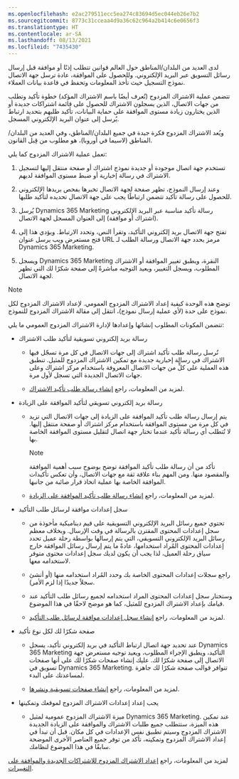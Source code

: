 ```yaml
---
ms.openlocfilehash: e2ac279511ecc5ea274c83694d5ec044eb26e7b2
ms.sourcegitcommit: 8773c31cceaa4d9a36c62c964a2b414c6e0656f3
ms.translationtype: HT
ms.contentlocale: ar-SA
ms.lasthandoff: 08/13/2021
ms.locfileid: "7435430"
---
```

لدى العديد من البلدان/المناطق حول العالم قوانين تتطلب إذنًا أو موافقة قبل إرسال رسائل التسويق عبر البريد الإلكتروني. وللحصول على الموافقة، عادة ترسل جهة الاتصال نموذج التسجيل حيث تأخذ المعلومات وتحفظ في قاعدة بيانات العملاء.

تتضمن عملية الاشتراك المزدوج (تُعرف أيضًا باسم الاشتراك المؤكد) خطوة تأكيد وتطلب من جهات الاتصال، الذين يسجلون الاشتراك للحصول على قائمة اشتراكات جديدة أو الذين يختارون زيادة مستوى الموافقة على حماية البيانات، تأكيد طلبهم بتحديد ارتباط يُرسل إلى عنوان البريد الإلكتروني المسجل.

ويُعد الاشتراك المزدوج فكرة جيدة في جميع البلدان/المناطق، وفي العديد من البلدان/المناطق (لاسيما في أوروبا)، هو مطلوب من قِبل القانون.

تعمل عملية الاشتراك المزدوج كما يلي:

1.  تستخدم جهة اتصال موجودة أو جديدة نموذج اشتراك أو صفحة منتقل إليها لتسجيل الاشتراك في رسالة إخبارية أو ضبط مستوى الموافقة لديهم.

2.  وعند إرسال النموذج، تظهر صفحة لجهة الاتصال تخبرها بفحص بريدها الإلكتروني للحصول على رسالة تأكيد تتضمن ارتباطًا يجب على جهة الاتصال تحديده لتأكيد طلبها.

3.  يُرسل Dynamics 365 Marketing رسالة تأكيد مناسبة عبر البريد الإلكتروني (اشتراك أو موافقة) إلى العنوان المسجل لجهة الاتصال.

4.  تفتح جهة الاتصال بريد إلكتروني التأكيد، وتقرأ النص، وتحدد الارتباط. ويؤدي هذا إلى فتح مستعرض ويب يرسل عنوان URL مرمز يحدد جهة الاتصال ورسالة الطلب لـ Dynamics 365 Marketing.

5.  ويسجل Dynamics 365 Marketing النقرة، ويطبق تغيير الموافقة أو الاشتراك المطلوب، ويسجل التغيير، ويعيد التوجيه مباشرةً إلى صفحة شكرًا لك التي تظهر لجهة الاتصال.

> [!NOTE] 
> توضح هذه الوحدة كيفية إعداد الاشتراك المزدوج العمومي. لإعداد الاشتراك المزدوج لكل نموذج على حدة (لأي عملية إرسال نموذج)، انتقل إلى مقالة الاشتراك المزدوج للنموذج.

تتضمن المكونات المطلوب إنشائها وإعدادها لإدارة الاشتراك المزدوج العمومي ما يلي:

- رسالة بريد إلكتروني تسويقية لتأكيد طلب الاشتراك

    -   تُرسل رسالة طلب تأكيد اشتراك إلى جهات الاتصال في كل مرة تسجّل فيها الاشتراك في رسالة إخبارية جديدة مع تمكين الاشتراك المزدوج للمثيل. تنطبق هذه العملية على كلٍّ من جهات الاتصال المعروفة باستخدام مركز اشتراك وعلى جهات الاتصال الجديدة التي تسجل لأول مرة.

    -   لمزيد من المعلومات، راجع [إنشاء رسالة طلب تأكيد الاشتراك](/dynamics365/marketing/double-opt-in?azure-portal=true#create-a-subscription-confirmation-request-message).

- رسالة بريد إلكتروني تسويقي لتأكيد الموافقة على الزيادة

    -   يتم إرسال رسالة طلب تأكيد الموافقة على الزيادة إلى جهات الاتصال التي تزيد في كل مرة من مستوى الموافقة باستخدام مركز اشتراك أو صفحة منتقل إليها. لا تُتطلب أي رسالة تأكيد عندما تختار جهة اتصال لتقليل مستوى الموافقة الخاصة بها.

        > [!NOTE] 
        > تأكد من أن رسالة طلب تأكيد الموافقة توضح بوضوح سبب أهمية الموافقة والمقصود منها. ومن المهم بناء علاقة ثقة مع جهات الاتصال، وأن تعكس تأكيدات الموافقة الخاصة بها عملية اتخاذ قرار صائبة من جانبها.

    -   لمزيد من المعلومات، راجع [إنشاء رسالة طلب تأكيد الموافقة على الزيادة](/dynamics365/marketing/double-opt-in?azure-portal=true#create-an-increase-consent-confirmation-request-message).

- سجل إعدادات موافقة لرسائل طلب التأكيد

    -   تحتوي جميع رسائل البريد الإلكتروني التسويقية على قيم ديناميكية مأخوذة من سجل إعدادات المحتوى المقترن بالرسالة في وقت الإرسال. وبخلاف معظم رسائل البريد الإلكتروني التسويقي، التي يتم إرسالها بواسطة رحلة عميل تحدد إعدادات المحتوى المُراد استخدامها، عادةً ما يتم إرسال رسائل الموافقة خارج سياق رحلة العميل، لذا يجب أن يكون لديك سجل إعدادات محتوى متوفر لاستخدامه معها.

    -   راجع سجلات إعدادات المحتوى الخاصة بك وحدد المُراد استخدامه منها (أو أنشئ سجلاً جديدًا إذا لزم الأمر).

    -   وستختار سجل إعدادات المحتوى المراد استخدامه لجميع رسائل طلب التأكيد عند قيامك بإعداد الاشتراك المزدوج للمثيل، كما هو موضح لاحقًا في هذا الموضوع.

    -   لمزيد من المعلومات، راجع [إنشاء سجل إعدادات موافقة لرسائل طلب التأكيد](/dynamics365/marketing/double-opt-in?azure-portal=true#create-a-content-settings-record-for-confirmation-request-messages).

- صفحة شكرًا لك لكل نوع تأكيد

    -   عند تحديد جهة اتصال ارتباط التأكيد في بريد إلكتروني تأكيد، يسجل Dynamics 365 Marketing التأكيد، ويطبق الإجراء المطلوب، ويعيد توجيه مستعرض جهة الاتصال إلى صفحة شكرًا لك. عليك إنشاء صفحات شكرًا لك على أنها صفحات تسويق في Dynamics 365 Marketing. تتوافر قوالب صفحة شكرًا لك جاهزة لمساعدتك على البدء.

    -   لمزيد من المعلومات، راجع [إنشاء صفحات تسويقية ونشرها](/dynamics365/marketing/create-deploy-marketing-pages/?azure-portal=true).

- يجب إعداد إعدادات الاشتراك المزدوج لموقعك وتمكينها

    -   ميزة الاشتراك المزدوج عمومية لمثيل Dynamics 365 Marketing. عند تمكين هذه الميزة، ستتطلب جميع طلبات الاشتراك والموافقة على الزيادة الجديدة الاشتراك المزدوج وسيتم تطبيق نفس الإعدادات في كل مكان. قبل أن تبدأ في إعداد الاشتراك المزدوج وتمكينه، تأكد من توفر جميع العناصر الأخرى الموضحة سابقًا في هذا الموضوع لنظامك.

لمزيد من المعلومات، راجع [إعداد الاشتراك المزدوج للاشتراكات الجديدة والموافقة على التغييرات](/dynamics365/marketing/double-opt-in/?azure-portal=true).
